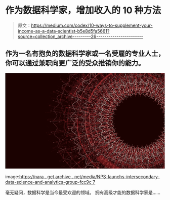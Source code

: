 # 作为数据科学家，增加收入的 10 种方法

> 原文：<https://medium.com/codex/10-ways-to-supplement-your-income-as-a-data-scientist-b5e8d5fa5661?source=collection_archive---------26----------------------->

## 作为一名有抱负的数据科学家或一名受雇的专业人士，你可以通过兼职向更广泛的受众推销你的能力。

![](img/8c8208f380654abb6448651713bf6f8f.png)

image:[https://nara . get archive . net/media/NPS-launchs-intersecondary-data-science-and-analytics-group-fcc9c 7](https://nara.getarchive.net/media/nps-launches-interdisciplinary-data-science-and-analytics-group-fcc9c7)

毫无疑问，数据科学是当今最受欢迎的领域。
拥有高级才能的数据科学家是……